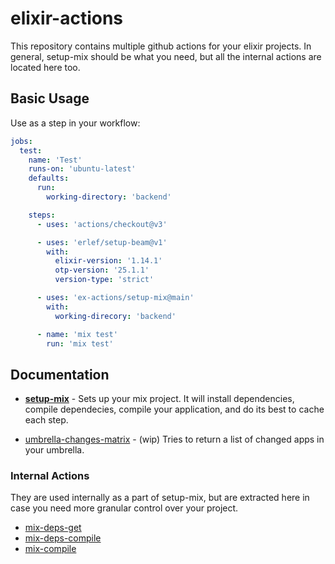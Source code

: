 # elixir-actions

<!--AUTO-->

This repository contains multiple github actions for your elixir projects. In
general, setup-mix should be what you need, but all the internal actions are
located here too.

## Basic Usage

Use as a step in your workflow:

```yml
jobs:
  test:
    name: 'Test'
    runs-on: 'ubuntu-latest'
    defaults:
      run:
        working-directory: 'backend'

    steps:
      - uses: 'actions/checkout@v3'

      - uses: 'erlef/setup-beam@v1'
        with:
          elixir-version: '1.14.1'
          otp-version: '25.1.1'
          version-type: 'strict'

      - uses: 'ex-actions/setup-mix@main'
        with:
          working-direcory: 'backend'

      - name: 'mix test'
        run: 'mix test'
```

## Documentation

- [**setup-mix**](actions/setup-mix/README.md) - Sets up your mix project. It
  will install dependencies, compile dependecies, compile your application, and
  do its best to cache each step.

- [umbrella-changes-matrix](actions/umbrella-changes-matrix/README.md) - (wip)
  Tries to return a list of changed apps in your umbrella.

### Internal Actions

They are used internally as a part of setup-mix, but are extracted here in case
you need more granular control over your project.

- [mix-deps-get](actions/mix-deps-get/README.md)
- [mix-deps-compile](actions/mix-deps-compile/README.md)
- [mix-compile](actions/mix-compile/README.md)
